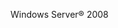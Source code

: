 <Token xmlns:xlink="http://www.w3.org/1999/xlink">Windows Server® 2008</Token>

<!--HONumber=Jun16_HO4-->


